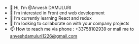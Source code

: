 - 👋 Hi, I’m @Anvesh DAMULURI
- 👀 I’m interested in Front end web development
- 🌱 I’m currently learning React and redux
- 💞️ I’m looking to collaborate on with your company projects
- 📫 How to reach me via phone : +33758102939 or mail me to anveshdamuluri1226@gmail.com

<!---
anveshdamulur/anveshdamulur is a ✨ special ✨ repository because its `README.md` (this file) appears on your GitHub profile.
You can click the Preview link to take a look at your changes.
--->
